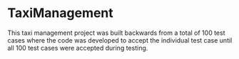 # TaxiManagement
This taxi management project was built backwards from a total of 100 test cases where the code was developed to accept the individual test case until all 100 test cases were accepted during testing.
